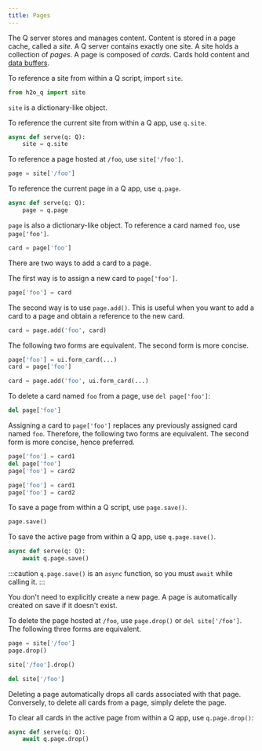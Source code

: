 ```yaml
---
title: Pages
---
```


The Q server stores and manages content. Content is stored in a page cache, called a *site*. A Q server contains exactly one site. A site holds a collection of *pages*. A page is composed of *cards*. Cards hold content and [data buffers](./buffers.md).

To reference a site from within a Q script, import `site`.

```py 
from h2o_q import site
```

`site` is a dictionary-like object. 

To reference the current site from within a Q app, use `q.site`.

```py
async def serve(q: Q):
    site = q.site
```

To reference a page hosted at `/foo`, use `site['/foo']`.

```py
page = site['/foo']
```

To reference the current page in a Q app, use `q.page`.

```py
async def serve(q: Q):
    page = q.page
```

`page` is also a dictionary-like object. To reference a card named `foo`, use `page['foo']`.

```py
card = page['foo']
```
There are two ways to add a card to a page.

The first way is to assign a new card to `page['foo']`.

```py
page['foo'] = card
```

The second way is to use `page.add()`. This is useful when you want to add a card to a page and obtain a reference to the new card.

```py
card = page.add('foo', card)
```

The following two forms are equivalent. The second form is more concise.

```py
page['foo'] = ui.form_card(...)
card = page['foo']
```

```py 
card = page.add('foo', ui.form_card(...)
```

To delete a card named `foo` from a page, use `del page['foo']`:
```py 
del page['foo']
```

Assigning a card to `page['foo']` replaces any previously assigned card named `foo`. Therefore, the following two forms are equivalent. The second form is more concise, hence preferred.

```py
page['foo'] = card1
del page['foo']
page['foo'] = card2
```

```py
page['foo'] = card1
page['foo'] = card2
```

To save a page from within a Q script, use `page.save()`.

```py
page.save()
```

To save the active page from within a Q app, use `q.page.save()`. 

```py
async def serve(q: Q):
    await q.page.save()
```

:::caution
`q.page.save()` is an `async` function, so you must `await` while calling it.
:::

You don't need to explicitly create a new page. A page is automatically created on save if it doesn't exist.

To delete the page hosted at `/foo`, use `page.drop()` or `del site['/foo']`. The following three forms are equivalent.

```py
page = site['/foo']
page.drop()
```

```py
site['/foo'].drop()
```

```py
del site['/foo'] 
```

Deleting a page automatically drops all cards associated with that page. Conversely, to delete all cards from a page, simply delete the page.

To clear all cards in the active page from within a Q app, use `q.page.drop()`:

```py
async def serve(q: Q):
    await q.page.drop()
```

